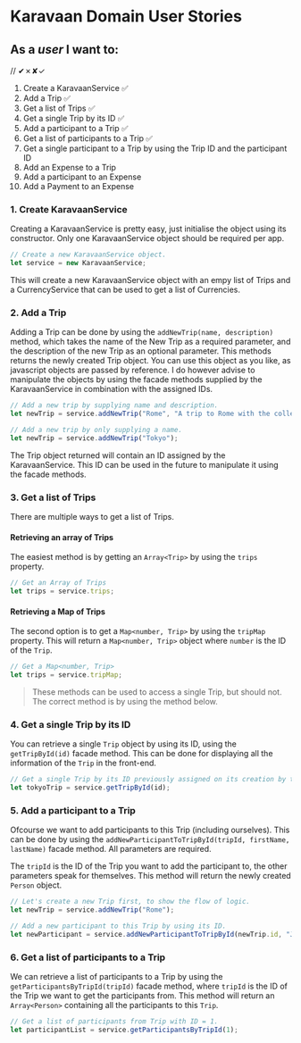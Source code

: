 # Karavaan Domain User Stories

## As a *user* I want to:

// ✔✗✘✓

1. Create a KaravaanService :white_check_mark:
2. Add a Trip :white_check_mark:
3. Get a list of Trips :white_check_mark:
4. Get a single Trip by its ID :white_check_mark:
5. Add a participant to a Trip :white_check_mark:
6. Get a list of participants to a Trip :white_check_mark:
7. Get a single participant to a Trip by using the Trip ID and the participant ID
6. Add an Expense to a Trip 
7. Add a participant to an Expense
7. Add a Payment to an Expense

### 1. Create KaravaanService

Creating a KaravaanService is pretty easy, just initialise the object using its constructor.
Only one KaravaanService object should be required per app. 

```javascript
// Create a new KaravaanService object.
let service = new KaravaanService;
```

This will create a new KaravaanService object with an empy list of Trips and a CurrencyService that can be used to get a list of Currencies.

### 2. Add a Trip

Adding a Trip can be done by using the `addNewTrip(name, description)` method, which takes the name of the New Trip as a required parameter, and the description of the new Trip as an optional parameter.
This methods returns the newly created Trip object. You can use this object as you like, as javascript objects are passed by reference. I do however advise to manipulate the objects by using the facade methods supplied by the KaravaanService in combination with the assigned IDs.

```javascript
// Add a new trip by supplying name and description.
let newTrip = service.addNewTrip("Rome", "A trip to Rome with the collegues.");

// Add a new trip by only supplying a name.
let newTrip = service.addNewTrip("Tokyo");
```

The Trip object returned will contain an ID assigned by the KaravaanService. This ID can be used in the future to manipulate it using the facade methods.

### 3. Get a list of Trips

There are multiple ways to get a list of Trips.

#### Retrieving an array of Trips

The easiest method is by getting an `Array<Trip>` by using the `trips` property.

```javascript
// Get an Array of Trips
let trips = service.trips;
```

#### Retrieving a Map of Trips

The second option is to get a `Map<number, Trip>` by using the `tripMap` property.
This will return a `Map<number, Trip>` object where `number` is the ID of the `Trip`.

```javascript
// Get a Map<number, Trip>
let trips = service.tripMap;
```

> These methods can be used to access a single Trip, but should not.
> The correct method is by using the method below.

### 4. Get a single Trip by its ID

You can retrieve a single `Trip` object by using its ID, using the `getTripById(id)` facade method. This can be done for displaying all the information of the `Trip` in the front-end.

```javascript
// Get a single Trip by its ID previously assigned on its creation by the KaravaanService.
let tokyoTrip = service.getTripById(id);
```

### 5. Add a participant to a Trip

Ofcourse we want to add participants to this Trip (including ourselves). 
This can be done by using the `addNewParticipantToTripById(tripId, firstName, lastName)` facade method. All parameters are required.

The `tripId` is the ID of the Trip you want to add the participant to, the other parameters speak for themselves.
This method will return the newly created `Person` object.

```javascript
// Let's create a new Trip first, to show the flow of logic.
let newTrip = service.addNewTrip("Rome");

// Add a new participant to this Trip by using its ID.
let newParticipant = service.addNewParticipantToTripById(newTrip.id, "John", "Lennon");
```

### 6. Get a list of participants to a Trip

We can retrieve a list of participants to a Trip by using the `getParticipantsByTripId(tripId)` facade method, where `tripId` is the ID of the Trip we want to get the participants from.
This method will return an `Array<Person>` containing all the participants to this `Trip`.

```javascript
// Get a list of participants from Trip with ID = 1.
let participantList = service.getParticipantsByTripId(1);
```
